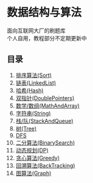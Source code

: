 # 数据结构与算法

面向互联网大厂的刷题库  
个人自用，教程部分不定期更新中

## 目录

1. [排序算法(Sort)](./01_Sort/Sort.md)
2. [链表(LinkedList)](./02_LinkedList/LinkedList.md)
3. [哈希(Hash)](./03_Hash/Hash.md)
4. [双指针(DoublePointers)](./04_DoublePointers/DoublePointers.md)
5. [数学/数组(MathAndArray)](./05_MathAndArray/MathAndArray.md)
6. [字符串(String)](./06_String/String.ipynb)
7. [栈/队(StackAndQueue)](./07_StackAndQueue/StackAndQueue.ipynb)
8. [树(Tree)](./08_Tree/Tree.md)
9. [DFS](./09_DFS/DFS.md)
10. [二分算法(BinarySearch)](./10_BinarySearch/BinarySearch.md)
11. [动态规划(DP)](./11_DP/DP.md)
12. [贪心算法(Greedy)](./12_Greedy/Greedy.md)
13. [回溯算法(BackTracking)](./13_BackTracking/BackTracking.md)
14. [图算法(Graph)](./14_Graph/Graph.md)